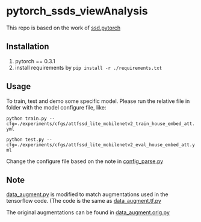 # pytorch_ssds_viewAnalysis
This repo is based on the work of [ssd.pytorch](https://github.com/ShuangXieIrene/ssds.pytorch)

## Installation
1. pytorch == 0.3.1
2. install requirements by `pip install -r ./requirements.txt`

## Usage
To train, test and demo some specific model. Please run the relative file in folder with the model configure file, like:

`python train.py --cfg=./experiments/cfgs/attfssd_lite_mobilenetv2_train_house_embed_att.yml`

`python test.py --cfg=./experiments/cfgs/attfssd_lite_mobilenetv2_eval_house_embed_att.yml`

Change the configure file based on the note in [config_parse.py](./lib/utils/config_parse.py)

## Note
[data_augment.py](./lib/utils/data_augment.py) is modified to match augmentations used in the tensorflow code. (The code is the same as [data_augment.tf.py](./lib/utils/data_augment.tf.py)

The original augmentations can be found in [data_augment.orig.py](./lib/utils/data_augment.orig.py)
